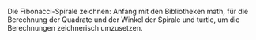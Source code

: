 Die Fibonacci-Spirale zeichnen:
Anfang mit den Bibliotheken math, für die Berechnung der Quadrate und der Winkel der Spirale und turtle, um die Berechnungen zeichnerisch umzusetzen.
